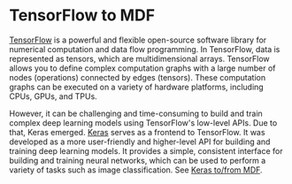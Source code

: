 
# TensorFlow to MDF

[TensorFlow](https://www.tensorflow.org/) is a powerful and flexible open-source software library for numerical computation and data flow programming. In TensorFlow, data is represented as tensors, which are multidimensional arrays. TensorFlow allows you to define complex computation graphs with a large number of nodes (operations) connected by edges (tensors). These computation graphs can be executed on a variety of hardware platforms, including CPUs, GPUs, and TPUs.

However, it can be challenging and time-consuming to build and train complex deep learning models using TensorFlow's low-level APIs. Due to that, Keras emerged.
[Keras](https://keras.io/) serves as a frontend to TensorFlow. It was developed as a more user-friendly and higher-level API for building and training deep learning models. It provides a simple, consistent interface for building and training neural networks, which can be used to perform a variety of tasks such as image classification. See [Keras to/from MDF](Keras).
